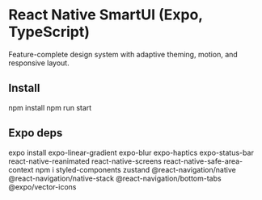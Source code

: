 # React Native SmartUI (Expo, TypeScript)
Feature-complete design system with adaptive theming, motion, and responsive layout.

## Install
npm install
npm run start

## Expo deps
expo install expo-linear-gradient expo-blur expo-haptics expo-status-bar react-native-reanimated react-native-screens react-native-safe-area-context
npm i styled-components zustand @react-navigation/native @react-navigation/native-stack @react-navigation/bottom-tabs @expo/vector-icons
